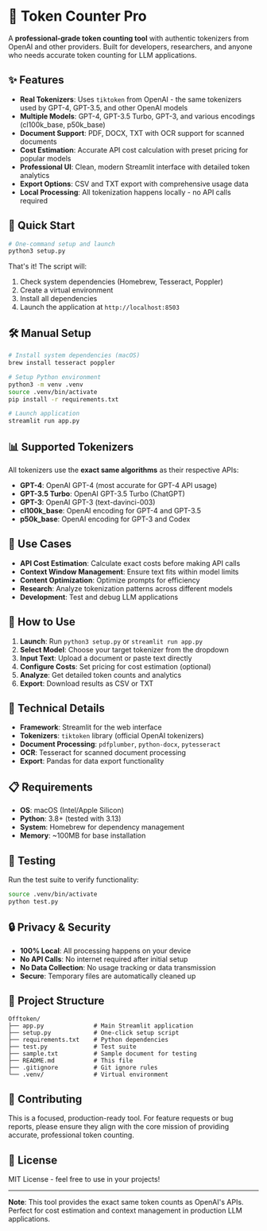 # 🔢 Token Counter Pro

A **professional-grade token counting tool** with authentic tokenizers from OpenAI and other providers. Built for developers, researchers, and anyone who needs accurate token counting for LLM applications.

## ✨ Features

- **Real Tokenizers**: Uses `tiktoken` from OpenAI - the same tokenizers used by GPT-4, GPT-3.5, and other OpenAI models
- **Multiple Models**: GPT-4, GPT-3.5 Turbo, GPT-3, and various encodings (cl100k_base, p50k_base)
- **Document Support**: PDF, DOCX, TXT with OCR support for scanned documents
- **Cost Estimation**: Accurate API cost calculation with preset pricing for popular models
- **Professional UI**: Clean, modern Streamlit interface with detailed token analytics
- **Export Options**: CSV and TXT export with comprehensive usage data
- **Local Processing**: All tokenization happens locally - no API calls required

## 🚀 Quick Start

```bash
# One-command setup and launch
python3 setup.py
```

That's it! The script will:
1. Check system dependencies (Homebrew, Tesseract, Poppler)
2. Create a virtual environment
3. Install all dependencies
4. Launch the application at `http://localhost:8503`

## 🛠️ Manual Setup

```bash
# Install system dependencies (macOS)
brew install tesseract poppler

# Setup Python environment
python3 -m venv .venv
source .venv/bin/activate
pip install -r requirements.txt

# Launch application
streamlit run app.py
```

## 📊 Supported Tokenizers

All tokenizers use the **exact same algorithms** as their respective APIs:

- **GPT-4**: OpenAI GPT-4 (most accurate for GPT-4 API usage)
- **GPT-3.5 Turbo**: OpenAI GPT-3.5 Turbo (ChatGPT)
- **GPT-3**: OpenAI GPT-3 (text-davinci-003)
- **cl100k_base**: OpenAI encoding for GPT-4 and GPT-3.5
- **p50k_base**: OpenAI encoding for GPT-3 and Codex

## 🎯 Use Cases

- **API Cost Estimation**: Calculate exact costs before making API calls
- **Context Window Management**: Ensure text fits within model limits
- **Content Optimization**: Optimize prompts for efficiency
- **Research**: Analyze tokenization patterns across different models
- **Development**: Test and debug LLM applications

## 📱 How to Use

1. **Launch**: Run `python3 setup.py` or `streamlit run app.py`
2. **Select Model**: Choose your target tokenizer from the dropdown
3. **Input Text**: Upload a document or paste text directly
4. **Configure Costs**: Set pricing for cost estimation (optional)
5. **Analyze**: Get detailed token counts and analytics
6. **Export**: Download results as CSV or TXT

## 🔧 Technical Details

- **Framework**: Streamlit for the web interface
- **Tokenizers**: `tiktoken` library (official OpenAI tokenizers)
- **Document Processing**: `pdfplumber`, `python-docx`, `pytesseract`
- **OCR**: Tesseract for scanned document processing
- **Export**: Pandas for data export functionality

## 📋 Requirements

- **OS**: macOS (Intel/Apple Silicon)
- **Python**: 3.8+ (tested with 3.13)
- **System**: Homebrew for dependency management
- **Memory**: ~100MB for base installation

## 🧪 Testing

Run the test suite to verify functionality:

```bash
source .venv/bin/activate
python test.py
```

## 🔒 Privacy & Security

- **100% Local**: All processing happens on your device
- **No API Calls**: No internet required after initial setup
- **No Data Collection**: No usage tracking or data transmission
- **Secure**: Temporary files are automatically cleaned up

## 🎨 Project Structure

```
Offtoken/
├── app.py              # Main Streamlit application
├── setup.py            # One-click setup script
├── requirements.txt    # Python dependencies
├── test.py             # Test suite
├── sample.txt          # Sample document for testing
├── README.md           # This file
├── .gitignore          # Git ignore rules
└── .venv/              # Virtual environment
```

## 🤝 Contributing

This is a focused, production-ready tool. For feature requests or bug reports, please ensure they align with the core mission of providing accurate, professional token counting.

## 📄 License

MIT License - feel free to use in your projects!

---

**Note**: This tool provides the exact same token counts as OpenAI's APIs. Perfect for cost estimation and context management in production LLM applications.
